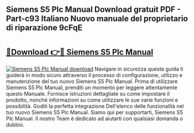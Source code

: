 ## Siemens S5 Plc Manual Download gratuit PDF - Part-c93 Italiano Nuovo manuale del proprietario di riparazione 9cFqE

# <h2><a href="http://dfdujt1.blite.top/?on=Siemens+S5+Plc+Manual">🔗Download 👉🔴 Siemens S5 Plc Manual</a></h2>

[![Siemens S5 Plc Manual download](https://i.imgur.com/lujVjoI.png)](http://dfdujt1.blite.top/?on=Siemens+S5+Plc+Manual)
Navigare in sicurezza questa guida ti guiderà in modo sicuro attraverso il processo di configurazione, utilizzo e manutenzione del tuo nuovo Siemens S5 Plc Manual. Prima di utilizzare Siemens S5 Plc Manual, prenditi un momento per leggere attentamente questo Manuale. Fornisce istruzioni dettagliate su come impostare il prodotto, nonché informazioni su come utilizzare le sue varie funzioni e possibilità. Goditi la perfetta integrazione Dell'elenco delle funzionalità nel tuo nuovo Siemens S5 Plc Manual. Siamo qui per supportarti, Siemens S5 Plc Manual. Il nostro Team è dedicato ad aiutarti con qualsiasi domanda o dubbio.

